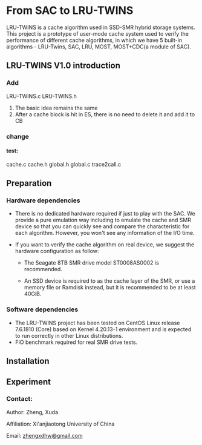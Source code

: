 # From SAC to LRU-TWINS

LRU-TWINS is a cache algorithm used in SSD-SMR hybrid storage systems.  This project is a prototype of user-mode cache system used to verify the performance of different cache algorithms, in which we have 5 built-in algorithms -  LRU-Twins, SAC, LRU, MOST, MOST+CDC(a module of SAC). 

##  LRU-TWINS V1.0 introduction
### Add
LRU-TWINS.c LRU-TWINS.h 
1. The basic idea remains the same
2. After a cache block is hit in ES, there is no need to delete it and add it to CB

### change
#### test:
cache.c 
cache.h 
global.h 
global.c
trace2call.c


## Preparation

### Hardware dependencies

- There is no dedicated hardware required if just to play with the SAC. We provide a pure emulation way including to emulate the cache and SMR device so that you can quickly see and compare the characteristic for each algorithm. However, you won't see any information of the I/O time. 

- If you want to verify the cache algorithm on real device, we suggest the hardware configuration as follow: 

  - The Seagate 8TB SMR drive model ST0008AS0002 is recommended. 

  - An SSD device is required to as the cache layer of the SMR, or use a memory file or Ramdisk instead, but it is recommended to be at least 40GiB. 

### Software dependencies

- The LRU-TWINS project has been tested on CentOS Linux release 7.6.1810 (Core) based on Kernel 4.20.13-1 environment and is expected to run correctly in other Linux distributions. 
- FIO benchmark required for real SMR drive tests.

## Installation


## Experiment 

 

### Contact: 

Author: Zheng, Xuda

Affiliation: Xi'anjiaotong University of China 

Email: zhengxdhw@gmail.com
